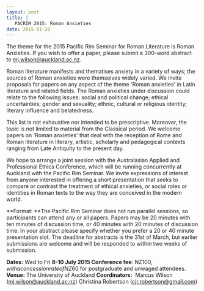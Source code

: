 ```yaml
---
layout: post
title: |
   PACRIM 2015: Roman Anxieties
date: 2015-01-28
---
```


The theme for the 2015 Pacific Rim Seminar for Roman Literature is Roman
Anxieties. If you wish to offer a paper, please submit a 300-word
abstract
to [mj.wilson@auckland.ac.nz](mailto:mj.wilson@auckland.ac.nz).

Roman
literature manifests and thematises anxiety in a variety of ways; the
sources of Roman anxieties were themselves widely varied. We invite
proposals for papers on any aspect of the theme 'Roman anxieties' in
Latin literature and related fields. The Roman anxieties under
discussion could relate to the following issues: social and political
change; ethical uncertainties; gender and sexuality; ethnic, cultural or
religious identity; literary influence and belatedness.

This
list is not exhaustive nor intended to be prescriptive. Moreover, the
topic is not limited to material from the Classical period. We welcome
papers on 'Roman anxieties' that deal with the reception of Rome and
Roman literature in literary, artistic, scholarly and pedagogical
contexts ranging from Late Antiquity to the present day.

We
hope to arrange a joint session with the Australasian Applied and
Professional Ethics Conference, which will be running concurrently at
Auckland with the Pacific Rim Seminar. We invite expressions of interest
from anyone interested in offering a short presentation that seeks to
compare or contrast the treatment of ethical anxieties, or social roles
or identities in Roman texts to the way they are conceived in the modern
world.

**Format: **The Pacific Rim Seminar does not run
parallel sessions, so participants can attend any or all papers. Papers
may be 20 minutes with ten minutes of discussion time, or 40 minutes
with 20 minutes of discussion time. In your abstract please specify
whether you prefer a 20 or 40 minute presentation slot. The deadline for
abstracts is the 31st of March, but earlier submissions are welcome and
will be responded to within two weeks of
submission.

**Dates:** Wed to Fri **8-10 July
2015
Conference fee**: NZ$100, with a concession rate of NZ$60
for postgraduate and unwaged attendees.
**Venue:** The University
of Auckland
**Coordinators:**  Marcus Wilson
([mj.wilson@auckland.ac.nz](mailto:mj.wilson@auckland.ac.nz))
Christina
Robertson
([cjr.robertson@gmail.com](mailto:cjr.robertson@gmail.com))
